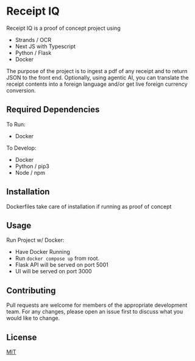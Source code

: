 # Receipt IQ

Receipt IQ is a proof of concept project using

- Strands / OCR
- Next JS with Typescript
- Python / Flask
- Docker

The purpose of the project is to ingest a pdf of any receipt and to return JSON to the front end. Optionally, using agentic AI, you can translate the receipt contents into a foreign language and/or get live foreign currency conversion.

## Required Dependencies

To Run:

- Docker

To Develop:

- Docker
- Python / pip3
- Node / npm

## Installation

Dockerfiles take care of installation if running as proof of concept

## Usage

Run Project w/ Docker:

- Have Docker Running
- Run `docker compose up` from root.
- Flask API will be served on port 5001
- UI will be served on port 3000

## Contributing

Pull requests are welcome for members of the appropriate development team. For any changes, please open an issue first to discuss what you would like to change.

## License

[MIT](https://choosealicense.com/licenses/mit/)
